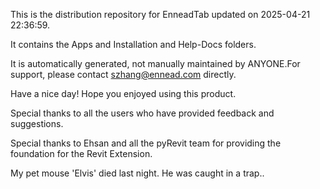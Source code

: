 This is the distribution repository for EnneadTab updated on 2025-04-21 22:36:59.

It contains the Apps and Installation and Help-Docs folders.

It is automatically generated, not manually maintained by ANYONE.For support, please contact szhang@ennead.com directly.

Have a nice day! Hope you enjoyed using this product.

Special thanks to all the users who have provided feedback and suggestions.

Special thanks to Ehsan and all the pyRevit team for providing the foundation for the Revit Extension.






My pet mouse 'Elvis' died last night. He was caught in a trap..